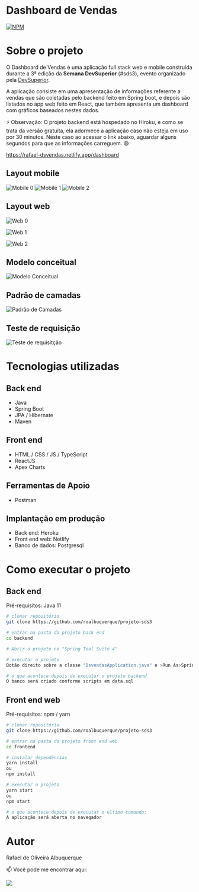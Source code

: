 # Dashboard de Vendas 
[![NPM](https://img.shields.io/npm/l/react)](https://github.com/roalbuquerque/projeto-sds3/blob/master/LICENSE) 

# Sobre o projeto

O Dashboard de Vendas é uma aplicação full stack web e mobile construída durante a 3ª edição da **Semana DevSuperior** (#sds3), evento organizado pela [DevSuperior](https://devsuperior.com.br "Site da DevSuperior").

A aplicação consiste em uma apresentação de informações referente a vendas que são coletadas pelo backend feito em Spring boot, e depois são listados no app web feito em React, que também apresenta um dashboard com gráficos baseados nestes dados.

⚡ Observação: O projeto backend está hospedado no Hiroku, e como se trata da versão gratuita, ela adormece a aplicação caso não esteja em uso por 30 minutos.
Neste caso ao acessar o link abaixo, aguardar alguns segundos para que as informações carreguem. 😄

https://rafael-dsvendas.netlify.app/dashboard

## Layout mobile
![Mobile 0](https://github.com/roalbuquerque/projeto-sds3/blob/master/assets/Mobile00.jpg) ![Mobile 1](https://github.com/roalbuquerque/projeto-sds3/blob/master/assets/Mobile01.jpg) ![Mobile 2](https://github.com/roalbuquerque/projeto-sds3/blob/master/assets/Mobile02.jpg) 

## Layout web
![Web 0](https://github.com/roalbuquerque/projeto-sds3/blob/master/assets/web00.jpg)

![Web 1](https://github.com/roalbuquerque/projeto-sds3/blob/master/assets/web01.jpg)

![Web 2](https://github.com/roalbuquerque/projeto-sds3/blob/master/assets/web02.jpg)

## Modelo conceitual
![Modelo Conceitual](https://github.com/roalbuquerque/projeto-sds3/blob/master/assets/ModeloConceitual.png)

## Padrão de camadas
![Padrão de Camadas](https://github.com/roalbuquerque/projeto-sds3/blob/master/assets/padraoDeCamadas.png)

## Teste de requisição
![Teste de requisitção](https://github.com/roalbuquerque/projeto-sds3/blob/master/assets/postman.png)

# Tecnologias utilizadas
## Back end
- Java
- Spring Boot
- JPA / Hibernate
- Maven
## Front end
- HTML / CSS / JS / TypeScript
- ReactJS
- Apex Charts
## Ferramentas de Apoio
- Postman
## Implantação em produção
- Back end: Heroku
- Front end web: Netlify
- Banco de dados: Postgresql

# Como executar o projeto

## Back end
Pré-requisitos: Java 11

```bash
# clonar repositório
git clone https://github.com/roalbuquerque/projeto-sds3

# entrar na pasta do projeto back end
cd backend

# Abrir o projeto no "Spring Tool Suite 4"

# executar o projeto
Botão direito sobre a classe "DsvendasApplication.java" e >Run As>Spring Boot App

# o que acontece depois de executar o projeto backend
O banco será criado conforme scripts em data.sql

```

## Front end web
Pré-requisitos: npm / yarn

```bash
# clonar repositório
git clone https://github.com/roalbuquerque/projeto-sds3

# entrar na pasta do projeto front end web
cd frontend

# instalar dependências
yarn install
ou
npm install

# executar o projeto
yarn start
ou
npm start

# o que acontece depois de executar o ultimo comando:
A aplicação será aberta no navegador

```

# Autor

Rafael de Oliveira Albuquerque

📫 Você pode me encontrar aqui:
<p align="left">
  <a href="https://www.linkedin.com/in/rafaeloliveiraalbuquerque/" alt="Linkedin">
  <img src="https://img.shields.io/badge/-Linkedin-0e76a8?style=flat-square&logo=Linkedin&logoColor=white&link=https://www.linkedin.com/in/rafaeloliveiraalbuquerque/" /></a>

